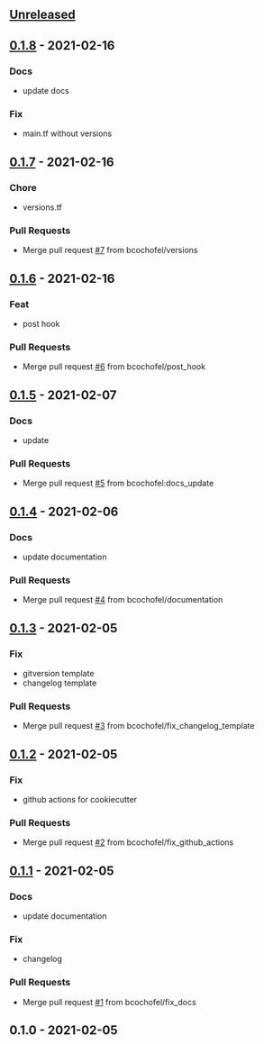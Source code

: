 <a name="unreleased"></a>
## [Unreleased]


<a name="0.1.8"></a>
## [0.1.8] - 2021-02-16
### Docs
- update docs

### Fix
- main.tf without versions


<a name="0.1.7"></a>
## [0.1.7] - 2021-02-16
### Chore
- versions.tf

### Pull Requests
- Merge pull request [#7](https://github.com/bcochofel/terraform-azurerm-module-cookiecutter/issues/7) from bcochofel/versions


<a name="0.1.6"></a>
## [0.1.6] - 2021-02-16
### Feat
- post hook

### Pull Requests
- Merge pull request [#6](https://github.com/bcochofel/terraform-azurerm-module-cookiecutter/issues/6) from bcochofel/post_hook


<a name="0.1.5"></a>
## [0.1.5] - 2021-02-07
### Docs
- update

### Pull Requests
- Merge pull request [#5](https://github.com/bcochofel/terraform-azurerm-module-cookiecutter/issues/5) from bcochofel:docs_update


<a name="0.1.4"></a>
## [0.1.4] - 2021-02-06
### Docs
- update documentation

### Pull Requests
- Merge pull request [#4](https://github.com/bcochofel/terraform-azurerm-module-cookiecutter/issues/4) from bcochofel/documentation


<a name="0.1.3"></a>
## [0.1.3] - 2021-02-05
### Fix
- gitversion template
- changelog template

### Pull Requests
- Merge pull request [#3](https://github.com/bcochofel/terraform-azurerm-module-cookiecutter/issues/3) from bcochofel/fix_changelog_template


<a name="0.1.2"></a>
## [0.1.2] - 2021-02-05
### Fix
- github actions for cookiecutter

### Pull Requests
- Merge pull request [#2](https://github.com/bcochofel/terraform-azurerm-module-cookiecutter/issues/2) from bcochofel/fix_github_actions


<a name="0.1.1"></a>
## [0.1.1] - 2021-02-05
### Docs
- update documentation

### Fix
- changelog

### Pull Requests
- Merge pull request [#1](https://github.com/bcochofel/terraform-azurerm-module-cookiecutter/issues/1) from bcochofel/fix_docs


<a name="0.1.0"></a>
## 0.1.0 - 2021-02-05

[Unreleased]: https://github.com/bcochofel/terraform-azurerm-module-cookiecutter/compare/0.1.8...HEAD
[0.1.8]: https://github.com/bcochofel/terraform-azurerm-module-cookiecutter/compare/0.1.7...0.1.8
[0.1.7]: https://github.com/bcochofel/terraform-azurerm-module-cookiecutter/compare/0.1.6...0.1.7
[0.1.6]: https://github.com/bcochofel/terraform-azurerm-module-cookiecutter/compare/0.1.5...0.1.6
[0.1.5]: https://github.com/bcochofel/terraform-azurerm-module-cookiecutter/compare/0.1.4...0.1.5
[0.1.4]: https://github.com/bcochofel/terraform-azurerm-module-cookiecutter/compare/0.1.3...0.1.4
[0.1.3]: https://github.com/bcochofel/terraform-azurerm-module-cookiecutter/compare/0.1.2...0.1.3
[0.1.2]: https://github.com/bcochofel/terraform-azurerm-module-cookiecutter/compare/0.1.1...0.1.2
[0.1.1]: https://github.com/bcochofel/terraform-azurerm-module-cookiecutter/compare/0.1.0...0.1.1
